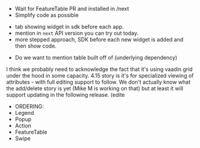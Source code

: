 - Wait for FeatureTable PR and installed in /next
- Simplify code as possible

* tab showing widget in sdk before each app.
* mention in `next` API version you can try out today.
* more stepped approach, SDK before each new widget is added and then show code.

- Do we want to mention table built off of (underlying dependency)

I think we probably need to acknowledge the fact that it's using vaadin grid under the hood in some capacity. 4.15 story is it's for specialized viewing of attributes - with full editing support to follow.
We don't actually know what the add/delete story is yet (Mike M is working on that) but at least it will support updating in the following release. (edite

- ORDERING:
- Legend
- Popup
- Action
- FeatureTable
- Swipe
